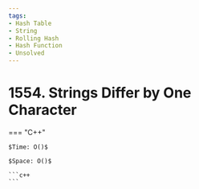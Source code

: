 ```yaml
---
tags:
- Hash Table
- String
- Rolling Hash
- Hash Function
- Unsolved
---
```



# 1554. Strings Differ by One Character

=== "C++"

    $Time: O()$

    $Space: O()$

    ```c++
    ```